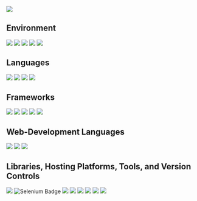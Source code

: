 ![](https://img.shields.io/badge/GitHub-sapg--dev-181717?style=flat&logo=github&logoColor=white)


## Environment
![](https://img.shields.io/badge/OS-Windows-informational?style=flat&logo=windows&logoColor=white&color=2bbc8a)
![](https://img.shields.io/badge/OS-Debian-D70A53?style=flat&logo=debian&logoColor=white)
![](https://img.shields.io/badge/Editor-VSCode-informational?style=flat&logo=visual-studio-code&logoColor=white&color=007ACC)
![](https://img.shields.io/badge/Editor-Eclipse-2C2255?style=flat&logo=eclipse&logoColor=white)
![](https://img.shields.io/badge/Editor-PyCharm-21D789?style=flat&logo=pycharm&logoColor=white)

## Languages

![](https://img.shields.io/badge/Code-Python-informational?style=flat&logo=python&logoColor=yellow&color=blue)
![](https://img.shields.io/badge/Code-Java-informational?style=flat&logo=openjdk&logoColor=yellow&color=yellow)
![](https://img.shields.io/badge/Code-JavaScript-F7DF1E?style=flat&logo=javascript&logoColor=yellow)
![](https://img.shields.io/badge/Code-TypeScript-F7DF1E?style=flat&logo=typescript&logoColor=blue&color=blue)

## Frameworks

![](https://img.shields.io/badge/Framework-Flask-informational?style=flat&logo=flask&logoColor=white&color=000000)
![](https://img.shields.io/badge/Framework-Node.js-339933?style=flat&logo=node.js&logoColor=white)
![](https://img.shields.io/badge/Framework-React-61DAFB?style=flat&logo=react&logoColor=white)
![](https://img.shields.io/badge/Framework-Django-informational?style=flat&logo=django&logoColor=white&color=2bbc8a)
![](https://img.shields.io/badge/Framework-Maven-C71A36?style=flat&logo=apache-maven&logoColor=red)




## Web-Development Languages
![](https://img.shields.io/badge/Web-HTML5-E34F26?style=flat&logo=html5&logoColor=white)
![](https://img.shields.io/badge/Web-CSS3-1572B6?style=flat&logo=css3&logoColor=white)
![](https://img.shields.io/badge/Web-Tailwind_CSS-38B2AC?style=flat&logo=tailwind-css&logoColor=white)


## Libraries, Hosting Platforms, Tools, and Version Controls
![](https://img.shields.io/badge/Database-MySQL-4479A1?style=flat&logo=mysql&logoColor=white)
![Selenium Badge](https://img.shields.io/badge/Selenium-43B02A?logo=selenium&logoColor=fff&style=flat)
![](https://img.shields.io/badge/Library-TensorFlow-FF6F00?style=flat&logo=tensorflow&logoColor=white)
![](https://img.shields.io/badge/Library-Keras-D00000?style=flat&logo=keras&logoColor=white)
![](https://img.shields.io/badge/Hosting-Netlify-informational?style=flat&logo=netlify&logoColor=white&color=00C7B7)
![](https://img.shields.io/badge/Hosting-PythonAnywhere-3776AB?style=flat&logo=python&logoColor=white)
![](https://img.shields.io/badge/Realtime-Pusher-300D4F?style=flat&logo=pusher&logoColor=white)
![](https://img.shields.io/badge/VCS-Git-F05032?style=flat&logo=git&logoColor=white)



